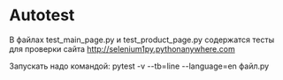 # Autotest

В файлах test_main_page.py и test_product_page.py содержатся тесты для проверки сайта http://selenium1py.pythonanywhere.com

Запускать надо командой: pytest -v --tb=line --language=en файл.py 
